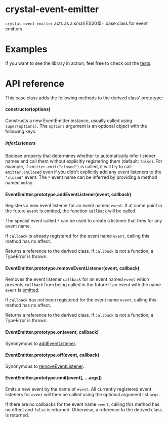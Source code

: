 # crystal-event-emitter
`crystal-event-emitter` acts as a small ES2015+ base class for event emitters.
# Examples

If you want to see the library in action, feel free to check out the [tests](https://github.com/kdex/crystal-event-emitter/blob/master/test/index.js).

# API reference
This base class adds the following methods to the derived class' prototype:

#### <b>constructor</b>(options)

Constructs a new EventEmitter instance, usually called using `super(options)`. The `options` argument is an optional object with the following keys:

##### inferListeners

Boolean property that determines whether to automatically infer listener names and call them without explicitly registering them (default: `false`). For example, if `emitter.emit("closed")` is called, it will try to call `emitter.onClosed` even if you didn't explicitly add any event listeners to the `"closed"` event. The `*` event name can be inferred by providing a method named `onAny`.

#### EventEmitter.prototype.<b>addEventListener</b>(event, callback)

Registers a new event listener for an event named `event`. If at some point in the future `event` is <a href="#eventemitterprototypeemitevent-args">emitted</a>, the function `callback` will be called.

The special event called `*` can be used to create a listener that fires for any event name.

If `callback` is already registered for the event name `event`, calling this method has no effect.

Returns a reference to the derived class. If `callback` is not a function, a TypeError is thrown.

#### EventEmitter.prototype.<b>removeEventListener</b>(event, callback)

Removes the event listener `callback` for an event named `event` which prevents `callback` from being called in the future if an event with the name `event` is <a href="#eventemitterprototypeemitevent-args">emitted</a>.

If `callback` has not been registered for the event name `event`, calling this method has no effect.

Returns a reference to the derived class. If `callback` is not a function, a TypeError is thrown.

#### EventEmitter.prototype.<b>on</b>(event, callback)

Synonymous to <a href="#eventemitterprototypeaddeventlistenerevent-callback">addEventListener</a>.

#### EventEmitter.prototype.<b>off</b>(event, callback)

Synonymous to <a href="#eventemitterprototyperemoveeventlistenerevent-callback">removeEventListener</a>.

#### EventEmitter.prototype.<b>emit</b>(event[, ...args])

Emits a new event by the name of `event`. All currently registered event listeners for `event` will then be called using the optional argument list `args`.

If there are no callbacks for the event name `event`, calling this method has no effect and `false` is returned. Otherwise, a reference to the derived class is returned.